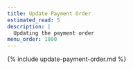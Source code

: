 ```yaml
---
title: Update Payment Order
estimated_read: 5
description: |
  Updating the payment order
menu_order: 1800
---
```


{% include update-payment-order.md %}